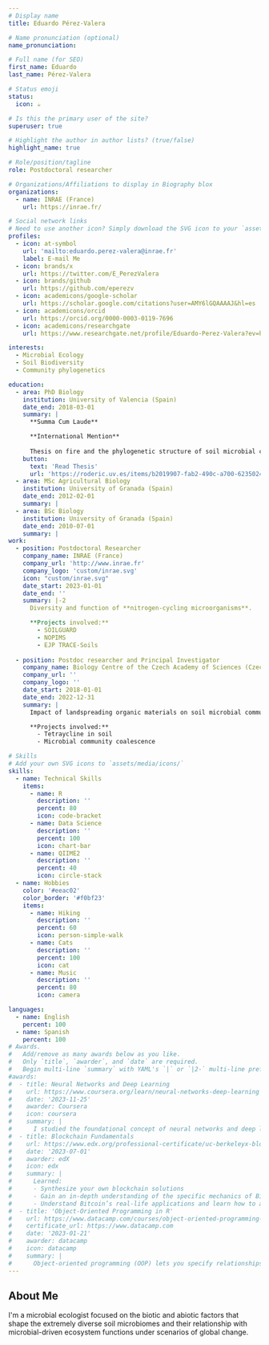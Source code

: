 ```yaml
---
# Display name
title: Eduardo Pérez-Valera

# Name pronunciation (optional)
name_pronunciation: 

# Full name (for SEO)
first_name: Eduardo
last_name: Pérez-Valera

# Status emoji
status:
  icon: ☕️

# Is this the primary user of the site?
superuser: true

# Highlight the author in author lists? (true/false)
highlight_name: true

# Role/position/tagline
role: Postdoctoral researcher

# Organizations/Affiliations to display in Biography blox
organizations:
  - name: INRAE (France)
    url: https://inrae.fr/

# Social network links
# Need to use another icon? Simply download the SVG icon to your `assets/media/icons/` folder.
profiles:
  - icon: at-symbol
    url: 'mailto:eduardo.perez-valera@inrae.fr'
    label: E-mail Me
  - icon: brands/x
    url: https://twitter.com/E_PerezValera
  - icon: brands/github
    url: https://github.com/eperezv
  - icon: academicons/google-scholar
    url: https://scholar.google.com/citations?user=AMY6lGQAAAAJ&hl=es
  - icon: academicons/orcid
    url: https://orcid.org/0000-0003-0119-7696
  - icon: academicons/researchgate
    url: https://www.researchgate.net/profile/Eduardo-Perez-Valera?ev=hdr_xprf

interests:
  - Microbial Ecology
  - Soil Biodiversity
  - Community phylogenetics

education:
  - area: PhD Biology
    institution: University of Valencia (Spain)
    date_end: 2018-03-01
    summary: |
      **Summa Cum Laude**

      **International Mention**
      
      Thesis on fire and the phylogenetic structure of soil microbial communities. Supervised by [Prof Miguel Verdú](https://www.uv.es/verducam/) and [Prof Marta Goberna](https://scholar.google.es/citations?user=WxZ8VNAAAAAJ&hl=es). Contributions being published in 5 high-impact journals.
    button:
      text: 'Read Thesis'
      url: 'https://roderic.uv.es/items/b2019907-fab2-490c-a700-6235024d96b3'
  - area: MSc Agricultural Biology
    institution: University of Granada (Spain)
    date_end: 2012-02-01
    summary: |
  - area: BSc Biology
    institution: University of Granada (Spain)
    date_end: 2010-07-01
    summary: |
work:
  - position: Postdoctoral Researcher
    company_name: INRAE (France)
    company_url: 'http://www.inrae.fr'
    company_logo: 'custom/inrae.svg'
    icon: "custom/inrae.svg"
    date_start: 2023-01-01
    date_end: ''
    summary: |-2
      Diversity and function of **nitrogen-cycling microorganisms**.

      **Projects involved:**
        - SOILGUARD 
        - NOPIMS
        - EJP TRACE-Soils
      
  - position: Postdoc researcher and Principal Investigator
    company_name: Biology Centre of the Czech Academy of Sciences (Czechia)
    company_url: ''
    company_logo: ''
    date_start: 2018-01-01
    date_end: 2022-12-31
    summary: |
      Impact of landspreading organic materials on soil microbial communities and resistance to antibiotics.

      **Projects involved:**
        - Tetraycline in soil
        - Microbial community coalescence

# Skills
# Add your own SVG icons to `assets/media/icons/`
skills:
  - name: Technical Skills
    items:
      - name: R
        description: ''
        percent: 80
        icon: code-bracket
      - name: Data Science
        description: ''
        percent: 100
        icon: chart-bar
      - name: QIIME2
        description: ''
        percent: 40
        icon: circle-stack
  - name: Hobbies
    color: '#eeac02'
    color_border: '#f0bf23'
    items:
      - name: Hiking
        description: ''
        percent: 60
        icon: person-simple-walk
      - name: Cats
        description: ''
        percent: 100
        icon: cat
      - name: Music
        description: ''
        percent: 80
        icon: camera

languages:
  - name: English
    percent: 100
  - name: Spanish
    percent: 100
# Awards.
#   Add/remove as many awards below as you like.
#   Only `title`, `awarder`, and `date` are required.
#   Begin multi-line `summary` with YAML's `|` or `|2-` multi-line prefix and indent 2 spaces below.
#awards:
#  - title: Neural Networks and Deep Learning
#    url: https://www.coursera.org/learn/neural-networks-deep-learning
#    date: '2023-11-25'
#    awarder: Coursera
#    icon: coursera
#    summary: |
#      I studied the foundational concept of neural networks and deep learning. By the end, I was familiar with the significant technological trends driving the rise of deep learning; build, train, and apply fully connected deep neural networks; implement efficient (vectorized) neural networks; identify key parameters in a neural network’s architecture; and apply deep learning to your own applications.
#  - title: Blockchain Fundamentals
#    url: https://www.edx.org/professional-certificate/uc-berkeleyx-blockchain-fundamentals
#    date: '2023-07-01'
#    awarder: edX
#    icon: edx
#    summary: |
#      Learned:
#      - Synthesize your own blockchain solutions
#      - Gain an in-depth understanding of the specific mechanics of Bitcoin
#      - Understand Bitcoin’s real-life applications and learn how to attack and destroy Bitcoin, Ethereum, smart contracts and Dapps, and alternatives to Bitcoin’s Proof-of-Work consensus algorithm
#  - title: 'Object-Oriented Programming in R'
#    url: https://www.datacamp.com/courses/object-oriented-programming-with-s3-and-r6-in-r
#    certificate_url: https://www.datacamp.com
#    date: '2023-01-21'
#    awarder: datacamp
#    icon: datacamp
#    summary: |
#      Object-oriented programming (OOP) lets you specify relationships between functions and the objects that they can act on, helping you manage complexity in your code. This is an intermediate level course, providing an introduction to OOP, using the S3 and R6 systems. S3 is a great day-to-day R programming tool that simplifies some of the functions that you write. R6 is especially useful for industry-specific analyses, working with web APIs, and building GUIs.
---
```


## About Me

I'm a microbial ecologist focused on the biotic and abiotic factors that shape the extremely diverse soil microbiomes and their relationship with microbial-driven ecosystem functions under scenarios of global change.
